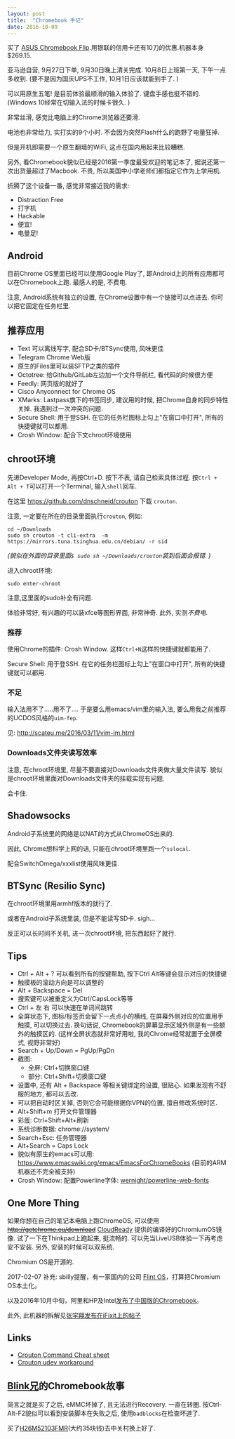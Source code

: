 ```yaml
---
layout: post
title:  "Chromebook 手记"
date: 2016-10-09
---
```


买了 [ASUS Chromebook Flip](https://www.amazon.com/Chromebook-10-1-Inch-Convertible-Touchscreen-Rockchip/dp/B00ZS4HK0Q/ref=sr_1_1?s=pc&ie=UTF8&qid=1474962276&sr=1-1&keywords=chromebook+flip).用银联的信用卡还有10刀的优惠.机器本身 \$269.15.

亚马逊自营, 9月27日下单, 9月30日晚上清关完成. 10月8日上班第一天, 下午一点多收到. (要不是因为国庆UPS不工作, 10月1日应该就能到手了. )


可以用原生五笔! 是目前体验最顺滑的输入体验了. 键盘手感也挺不错的. (Windows 10经常在切输入法的时候卡很久. )


非常丝滑, 感觉比电脑上的Chrome浏览器还要滑. 

电池也非常给力, 实打实的9个小时. 不会因为突然Flash什么的跑野了电量狂掉. 

但是开机即需要一个原生翻墙的WiFi, 这点在国内用起来比较糟糕. 

另外, 看Chromebook貌似已经是2016第一季度最受欢迎的笔记本了, 据说还第一次出货量超过了Macbook. 
不贵, 所以美国中小学老师们都指定它作为上学用机. 

折腾了这个设备一番, 感觉非常接近我的需求:

 - Distraction Free
 - 打字机
 - Hackable
 - 便宜! 
 - 电量足! 

## Android

目前Chrome OS里面已经可以使用Google Play了, 即Android上的所有应用都可以在Chromebook上跑. 最感人的是, 不费电. 

注意, Android系统有独立的设置, 在Chrome设置中有一个链接可以点进去. 你可以把它固定在任务栏里. 

## 推荐应用

 - Text 可以离线写字, 配合SD卡/BTSync使用, 风味更佳
 - Telegram Chrome Web版
 - 原生的Files里可以装SFTP之类的插件
 - Octotree: 给Github/GitLab左边加一个文件导航栏, 看代码的时候很方便
 - Feedly: 网页版的就好了
 - Cisco Anyconnect for Chrome OS
 - XMarks: Lastpass旗下的书签同步, 建议用的时候, 把Chrome自身的同步特性关掉. 我遇到过一次冲突的问题. 
 - Secure Shell: 用于登SSH. 在它的任务栏图标上勾上"在窗口中打开", 所有的快捷键就可以都用. 
 - Crosh Window: 配合下文chroot环境使用

## chroot环境

先进Developer Mode, 再按Ctrl+D. 按下不表, 请自己检索具体过程. 按`Ctrl + Alt + T`可以打开一个Terminal, 输入`shell`回车. 


在这里 <https://github.com/dnschneid/crouton> 下载 `crouton`. 

注意, 一定要在所在的目录里面执行`crouton`, 例如:

    cd ~/Downloads
    sudo sh crouton -t cli-extra  -m https://mirrors.tuna.tsinghua.edu.cn/debian/ -r sid  

*(貌似在外面的目录里面`$ sudo sh ~/Downloads/crouton`装到后面会报错. )*

进入chroot环境:

    sudo enter-chroot


注意,这里面的sudo补全有问题.

体验非常好, 有兴趣的可以装xfce等图形界面, 非常神奇. 此外, 实测*不费电*. 


### 推荐 

使用Chrome的插件: Crosh Window. 这样`Ctrl+N`这样的快捷键就都能用了. 

Secure Shell: 用于登SSH. 在它的任务栏图标上勾上"在窗口中打开", 所有的快捷键就可以都用. 

### 不足

输入法用不了.....用不了.... 于是要么用emacs/vim里的输入法, 要么用我之前推荐的UCDOS风格的`uim-fep`. 

见: <http://scateu.me/2016/03/11/vim-im.html>


### Downloads文件夹读写效率

注意, 在chroot环境里, 尽量不要直接对Downloads文件夹做大量文件读写. 貌似是chroot环境里面对Downloads文件夹的挂载实现有问题. 

会卡住. 

## Shadowsocks

Android子系统里的网络是以NAT的方式从ChromeOS出来的. 

因此, Chrome想科学上网的话, 只能在chroot环境里跑一个`sslocal`. 

配合SwitchOmega/xxxlist使用风味更佳. 

## BTSync (Resilio Sync)

在chroot环境里用armhf版本的就行了. 

或者在Android子系统里装, 但是不能读写SD卡. sigh...

反正可以长时间不关机, 进一次chroot环境, 把东西起好了就行. 

## Tips

 - Ctrl + Alt + ? 可以看到所有的按键帮助, 按下Ctrl Alt等键会显示对应的快捷键
 - 触摸板的滚动方向是可以调整的
 - Alt + Backspace  = Del
 - 搜索键可以被重定义为Ctrl/CapsLock等等
 - Ctrl + 左 右 可以快速在单词间跳转 
 - 全屏状态下, 图标/标签页会留下一点点小的横线, 在屏幕外侧对应的位置用手触摸, 可以切换过去. 换句话说, Chromebook的屏幕显示区域外侧是有一些额外的触摸区的. (这样全屏状态就非常好用啦, 我的Chrome经常就置于全屏模式, 视野非常好)
 - Search + Up/Down = PgUp/PgDn
 - 截图: 
   - 全屏: Ctrl+切换窗口键
   - 部分: Ctrl+Shift+切换窗口键
 - 设置中, 还有 Alt + Backspace 等相关键绑定的设置, 很贴心. 如果发现有不舒服的地方, 都可以去改. 
 - 可以把自动时区关掉, 否则它会可能根据你VPN的位置, 擅自修改系统时区. 
 - Alt+Shift+m 打开文件管理器
 - 彩蛋: Ctrl+Shift+Alt+刷新 
 - 系统诊断数据: chrome://system/
 - Search+Esc: 任务管理器
 - Alt+Search = Caps Lock
 - 貌似有原生的emacs可以用: <https://www.emacswiki.org/emacs/EmacsForChromeBooks> (目前的ARM机器还不完全被支持)
 - Crosh Window: 配置Powerline字体: [wernight/powerline-web-fonts](https://github.com/wernight/powerline-web-fonts)


## One More Thing

如果你想在自己的笔记本电脑上跑ChromeOS, 可以使用~~<http://getchrome.eu/download>~~ [CloudReady](https://www.neverware.com/freedownload/) 提供的编译好的ChromiumOS镜像. 试了一下在Thinkpad上跑起来, 挺流畅的. 可以先当LiveUSB体验一下再考虑安不安装. 另外, 安装的时候可以双系统. 

Chromium OS是开源的. 

2017-02-07 补充: sbilly提醒，有一家国内的公司 [Flint OS](http://techcrunch.cn/2017/02/06/flint-os/)，打算把Chromium OS本土化。

以及2016年10月中旬，阿里和HP及Intel[发布了中国版的Chromebook](http://www.ifanr.com/731268)。

此外, 此机器的拆解见[张宇翔发布在iFixit上的帖子](https://www.ifixit.com/Teardown/Asus+Chromebook+Flip+C100P+Teardown/72454)


## Links

 - [Crouton Command Cheat sheet](https://github.com/dnschneid/crouton/wiki/Crouton-Command-Cheat-Sheet)
 - [Crouton udev workaround](https://github.com/dnschneid/crouton/wiki/udev:-manage-inserted-devices)

## [Blink兄](https://blog.blink.moe/)的Chromebook故事

简言之就是买了之后, eMMC坏掉了, 且无法进行Recovery. 一直在转圈. 按Ctrl-Alt-F2貌似可以看到安装脚本在失败之后, 使用`badblocks`在检查坏道了. 

买了[H26M52103FMR](https://item.taobao.com/item.htm?ut_sk=1.WAionKv8eSQDAI%2BwbiJNt3KW_21380790_1479807598643.Copy.1&id=45849929512&sourceType=item&price=35-85&suid=59CBBBF7-DDB7-4FD0-9FC2-F78037047B9E&un=d49adc12bab59d5fc8173a2742a8d707&share_crt_v=1&cpp=1&shareurl=true&spm=a313p.22.1eg.16658551388&short_name=h.YFlnQX&cv=AAbEPRDo&sm=a6f2bd&app=chrome)(大约35块钱)去中关村换上好了. 


